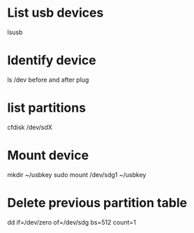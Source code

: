 # List usb devices
lsusb

# Identify device
ls /dev before and after plug

# list partitions
cfdisk /dev/sdX

# Mount device
mkdir ~/usbkey
sudo mount /dev/sdg1 ~/usbkey

# Delete previous partition table
dd if=/dev/zero of=/dev/sdg bs=512 count=1
